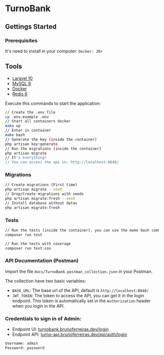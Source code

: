 # TurnoBank

## Gettings Started

### Prerequisites
It's need to install in your computer:
`Docker: 20+`

## Tools
- [Laravel 10](https://laravel.com/)
- [MySQL 8](https://www.mysql.com/)
- [Docker](https://www.docker.com/)
- [Redis 6](https://redis.io/)

Execute this commands to start the application:
```bash
// Create the .env file
cp .env.example .env
// Start all containers docker
make up
// Enter in container
make bash
// Generate the key (inside the container)
php artisan key:generate
// Run the migrations (inside the container)
php artisan migrate
// It's everything!
// You can access the api in: http://localhost:8840/
```

### Migrations
```bash
// Create migrations (First time)
php artisan migrate --seed
// Drop/Create migrations with seeds
php artisan migrate:fresh --seed
// Install database without datas
php artisan migrate:fresh
```

### Tests
```bash
// Run the tests (inside the container), you can use the make bash command to enter in the container
composer run test

// Run the tests with coverage
composer run test:cov
```

### API Documentation (Postman)
Import the file `docs/TurnoBank.postman_collection.json` in your Postman.

The collection have two basic variables:
- `BASE_URL`: The base url of the API, default is `http://localhost:8840/`
- `JWT_TOKEN`: The token to access the API, you can get it in the login endpoint. This token is automatically set in the `Authorization` header when you login in the API.

### Credentials to sign in of Admin:

- Endpoint UI: [turnobank.brunoferreiras.dev/login](http://turnobank.brunoferreiras.dev/login)
- Endpoint API: [turno-api.brunoferreiras.dev/api/auth/login](http://turno-api.brunoferreiras.dev/api/auth/login)

```bash
Username: admin
Password: password
```
